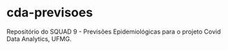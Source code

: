 # cda-previsoes

Repositório do SQUAD 9 - Previsões Epidemiológicas para o projeto Covid Data Analytics, UFMG.
